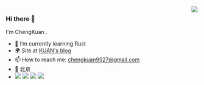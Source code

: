 <img align="right" src="https://github-readme-stats.vercel.app/api?username=hocko333&bg_color=30,e96443,904e95&title_color=fff&text_color=fff&count_private=true" />

### Hi there 👋

I'm ChengKuan .

- 🌱 I’m currently learning Rust
- 🌍 Site at [KUAN's blog](https://hocko333.github.io)
- 📫 How to reach me: chengkuan9527@gmail.com
- 📍 北京
- ![](https://img.shields.io/badge/-JavaScript-e5cd0c?style=plasticee&logo=JavaScript&labelColor=f7df1e&logoColor=000) ![](https://img.shields.io/badge/-Typescript-29beb0?style=plastice&logo=TypeScript&labelColor=ffffff&color=294E80) ![](https://img.shields.io/badge/-Vue.js-29beb0?style=plastice&logo=vue.js&labelColor=ffffff&color=4FC08D) ![](https://img.shields.io/badge/-React-29beb0?style=plastice&logo=React&labelColor=ffffff&color=61DAFB)
